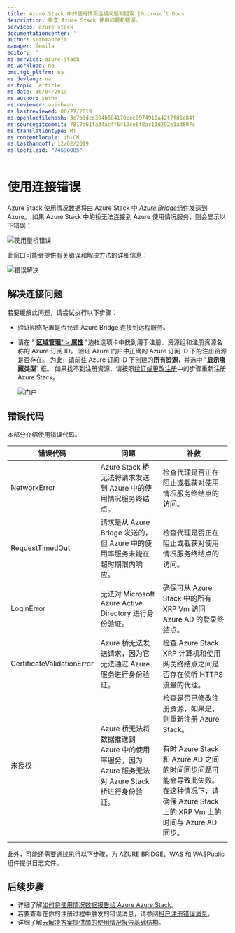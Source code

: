 ```yaml
---
title: Azure Stack 中的使用情况连接问题和错误 |Microsoft Docs
description: 排查 Azure Stack 使用问题和错误。
services: azure-stack
documentationcenter: ''
author: sethmanheim
manager: femila
editor: ''
ms.service: azure-stack
ms.workload: na
pms.tgt_pltfrm: na
ms.devlang: na
ms.topic: article
ms.date: 10/04/2019
ms.author: sethm
ms.reviewer: avishwan
ms.lastreviewed: 06/27/2019
ms.openlocfilehash: 3c7b3dcd304b684170cec8974910a42f7f86e84f
ms.sourcegitcommit: 7817d61fa34ac4f6410ce6f8ac11d292e1ad807c
ms.translationtype: MT
ms.contentlocale: zh-CN
ms.lasthandoff: 12/02/2019
ms.locfileid: "74690085"
---
```

# <a name="usage-connectivity-errors"></a>使用连接错误

Azure Stack 使用情况数据将由 Azure Stack 中[ *Azure Bridge*组件](azure-stack-usage-reporting.md)发送到 Azure。 如果 Azure Stack 中的桥无法连接到 Azure 使用情况服务，则会显示以下错误：

![使用量桥错误](media/azure-stack-usage-issues/usageerror2.png)

此窗口可能会提供有关错误和解决方法的详细信息：

![错误解决](media/azure-stack-usage-issues/usageerror3.png)

## <a name="resolve-connectivity-issues"></a>解决连接问题

若要缓解此问题，请尝试执行以下步骤：

- 验证网络配置是否允许 Azure Bridge 连接到远程服务。

- 请在 " [**区域管理**" > **属性**](azure-stack-registration.md#verify-azure-stack-registration) "边栏选项卡中找到用于注册、资源组和注册资源名称的 Azure 订阅 ID。 验证 Azure 门户中正确的 Azure 订阅 ID 下的注册资源是否存在。 为此，请前往 Azure 订阅 ID 下创建的**所有资源**，并选中 "**显示隐藏类型**" 框。 如果找不到注册资源，请按照[续订或更改注册](azure-stack-registration.md#renew-or-change-registration)中的步骤重新注册 Azure Stack。

  ![门户](media/azure-stack-usage-issues/stackres.png)

## <a name="error-codes"></a>错误代码

本部分介绍使用错误代码。

| 错误代码                 | 问题                                                                                                                                             | 补救                                                                                                                                                                                                                                                                                        |
|----------------------------|---------------------------------------------------------------------------------------------------------------------------------------------------|----------------------------------------------------------------------------------------------------------------------------------------------------------------------------------------------------------------------------------------------------------------------------------------------------|
| NetworkError               | Azure Stack 桥无法将请求发送到 Azure 中的使用情况服务终结点。                                                            | 检查代理是否正在阻止或截获对使用情况服务终结点的访问。                                                                                                                                                                                                             |
| RequestTimedOut            | 请求是从 Azure Bridge 发送的，但 Azure 中的使用率服务未能在超时期限内响应。                             | 检查代理是否正在阻止或截获对使用情况服务终结点的访问。                                                                                                                                                                                                                        |
| LoginError                 | 无法对 Microsoft Azure Active Directory 进行身份验证。                                                                                                             | 确保可从 Azure Stack 中的所有 XRP Vm 访问 Azure AD 的登录终结点。                                                                                                                                                                                                                     |
| CertificateValidationError | Azure 桥无法发送请求，因为它无法通过 Azure 服务进行身份验证。                                    | 检查 Azure Stack XRP 计算机和使用网关终结点之间是否存在侦听 HTTPS 流量的代理。                                                                                                                                                                                      |
| 未授权               | Azure 桥无法将数据推送到 Azure 中的使用率服务，因为 Azure 服务无法对 Azure Stack 桥进行身份验证。 | 检查是否已修改注册资源，如果是，则重新注册 Azure Stack。 <br><br> 有时 Azure Stack 和 Azure AD 之间的时间同步问题可能会导致此失败。 在这种情况下，请确保 Azure Stack 上的 XRP Vm 上的时间与 Azure AD 同步。 |
|                            |                                                                                                                                                   |                                                                                                                                                                                                                                                                                                    |

此外，可能还需要通过执行以下[步骤](azure-stack-configure-on-demand-diagnostic-log-collection.md#use-the-privileged-endpoint-pep-to-collect-diagnostic-logs)，为 AZURE BRIDGE、WAS 和 WASPublic 组件提供日志文件。

## <a name="next-steps"></a>后续步骤

- 详细了解[如何将使用情况数据报告给 Azure Azure Stack](azure-stack-usage-reporting.md)。
- 若要查看在你的注册过程中触发的错误消息，请参阅[租户注册错误消息](azure-stack-registration-errors.md)。
- 详细了解[云解决方案提供商的使用情况报告基础结构](azure-stack-csp-ref-infrastructure.md)。
